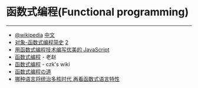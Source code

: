 
# 函数式编程(Functional programming)

----

* [@wikipedia](http://en.wikipedia.org/wiki/Functional_programming)
    [中文](http://zh.wikipedia.org/zh-cn/%E5%87%BD%E6%95%B8%E7%A8%8B%E5%BC%8F%E8%AA%9E%E8%A8%80)
* [对象-函数式编程简史](http://www.aqee.net/2010/03/08/a-brief-history-of-object-functional-programming/)
    [2](http://news.csdn.net/a/20100311/217407.html)
* [用函数式编程技术编写优美的 JavaScript](http://www.ibm.com/developerworks/cn/web/wa-javascript.html)
* [函数式编程](http://blog.zhaojie.me/tag/%E5%87%BD%E6%95%B0%E5%BC%8F%E7%BC%96%E7%A8%8B/) - 老赵
* [函数式编程](http://chenzhongke.com/wi/%E5%87%BD%E6%95%B0%E5%BC%8F%E7%BC%96%E7%A8%8B) - czk's wiki
* [函数式编程の道](http://wfp.group.javaeye.com/)
* [哪种语言将统治多核时代 再看函数式语言特性](http://blog.csdn.net/xuejx/archive/2009/08/12/4440105.aspx)
